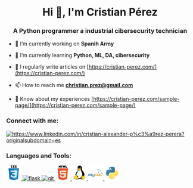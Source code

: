 <h1 align="center">Hi 👋, I'm Cristian Pérez</h1>
<h3 align="center">A Python programmer a industrial cibersecurity technician</h3>

- 🔭 I’m currently working on **Spanih Army**

- 🌱 I’m currently learning **Python, ML, DA, cibersecurity**

- 📝 I regularly write articles on [https://cristian-perez.com/](https://cristian-perez.com/)

- 📫 How to reach me **christian.prez@gmail.com**

- 📄 Know about my experiences [https://cristian-perez.com/sample-page/](https://cristian-perez.com/sample-page/)

<h3 align="left">Connect with me:</h3>
<p align="left">
<a href="https://linkedin.com/in/https://www.linkedin.com/in/cristian-alexander-p%c3%a9rez-perera?originalsubdomain=es" target="blank"><img align="center" src="https://raw.githubusercontent.com/rahuldkjain/github-profile-readme-generator/master/src/images/icons/Social/linked-in-alt.svg" alt="https://www.linkedin.com/in/cristian-alexander-p%c3%a9rez-perera?originalsubdomain=es" height="30" width="40" /></a>
</p>

<h3 align="left">Languages and Tools:</h3>
<p align="left"> <a href="https://www.w3schools.com/css/" target="_blank" rel="noreferrer"> <img src="https://raw.githubusercontent.com/devicons/devicon/master/icons/css3/css3-original-wordmark.svg" alt="css3" width="40" height="40"/> </a> <a href="https://flask.palletsprojects.com/" target="_blank" rel="noreferrer"> <img src="https://www.vectorlogo.zone/logos/pocoo_flask/pocoo_flask-icon.svg" alt="flask" width="40" height="40"/> </a> <a href="https://git-scm.com/" target="_blank" rel="noreferrer"> <img src="https://www.vectorlogo.zone/logos/git-scm/git-scm-icon.svg" alt="git" width="40" height="40"/> </a> <a href="https://www.w3.org/html/" target="_blank" rel="noreferrer"> <img src="https://raw.githubusercontent.com/devicons/devicon/master/icons/html5/html5-original-wordmark.svg" alt="html5" width="40" height="40"/> </a> <a href="https://www.linux.org/" target="_blank" rel="noreferrer"> <img src="https://raw.githubusercontent.com/devicons/devicon/master/icons/linux/linux-original.svg" alt="linux" width="40" height="40"/> </a> <a href="https://www.mysql.com/" target="_blank" rel="noreferrer"> <img src="https://raw.githubusercontent.com/devicons/devicon/master/icons/mysql/mysql-original-wordmark.svg" alt="mysql" width="40" height="40"/> </a> <a href="https://www.python.org" target="_blank" rel="noreferrer"> <img src="https://raw.githubusercontent.com/devicons/devicon/master/icons/python/python-original.svg" alt="python" width="40" height="40"/> </a> </p>

